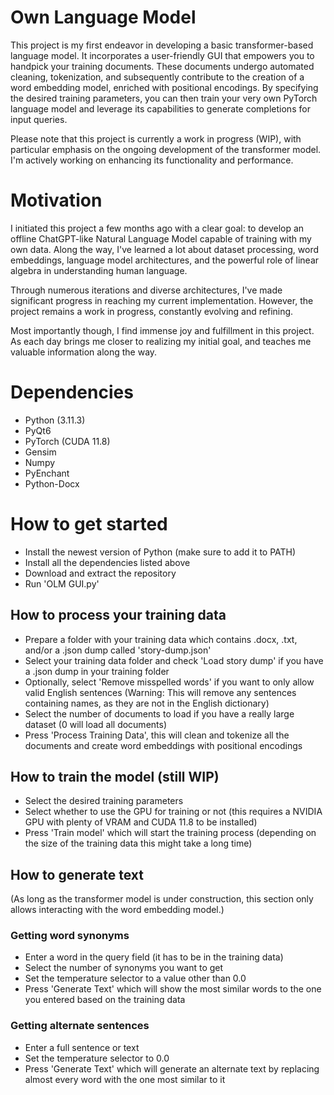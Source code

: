 # Own Language Model
This project is my first endeavor in developing a basic transformer-based language model. It incorporates a user-friendly GUI that empowers you to handpick your training documents. These documents undergo automated cleaning, tokenization, and subsequently contribute to the creation of a word embedding model, enriched with positional encodings. By specifying the desired training parameters, you can then train your very own PyTorch language model and leverage its capabilities to generate completions for input queries.

Please note that this project is currently a work in progress (WIP), with particular emphasis on the ongoing development of the transformer model. I'm actively working on enhancing its functionality and performance.

# Motivation
I initiated this project a few months ago with a clear goal: to develop an offline ChatGPT-like Natural Language Model capable of training with my own data. Along the way, I've learned a lot about dataset processing, word embeddings, language model architectures, and the powerful role of linear algebra in understanding human language.

Through numerous iterations and diverse architectures, I've made significant progress in reaching my current implementation. However, the project remains a work in progress, constantly evolving and refining.

Most importantly though, I find immense joy and fulfillment in this project. As each day brings me closer to realizing my initial goal, and teaches me valuable information along the way.

# Dependencies
- Python (3.11.3)
- PyQt6
- PyTorch (CUDA 11.8)
- Gensim
- Numpy
- PyEnchant
- Python-Docx

# How to get started
- Install the newest version of Python (make sure to add it to PATH)
- Install all the dependencies listed above
- Download and extract the repository
- Run 'OLM GUI.py'

## How to process your training data
- Prepare a folder with your training data which contains .docx, .txt, and/or a .json dump called 'story-dump.json'
- Select your training data folder and check 'Load story dump' if you have a .json dump in your training folder
- Optionally, select 'Remove misspelled words' if you want to only allow valid English sentences (Warning: This will remove any sentences containing names, as they are not in the English dictionary)
- Select the number of documents to load if you have a really large dataset (0 will load all documents)
- Press 'Process Training Data', this will clean and tokenize all the documents and create word embeddings with positional encodings

## How to train the model (still WIP)
- Select the desired training parameters
- Select whether to use the GPU for training or not (this requires a NVIDIA GPU with plenty of VRAM and CUDA 11.8 to be installed)
- Press 'Train model' which will start the training process (depending on the size of the training data this might take a long time)

## How to generate text
(As long as the transformer model is under construction, this section only allows interacting with the word embedding model.)

### Getting word synonyms
- Enter a word in the query field (it has to be in the training data)
- Select the number of synonyms you want to get
- Set the temperature selector to a value other than 0.0
- Press 'Generate Text' which will show the most similar words to the one you entered based on the training data
### Getting alternate sentences
- Enter a full sentence or text
- Set the temperature selector to 0.0
- Press 'Generate Text' which will generate an alternate text by replacing almost every word with the one most similar to it
